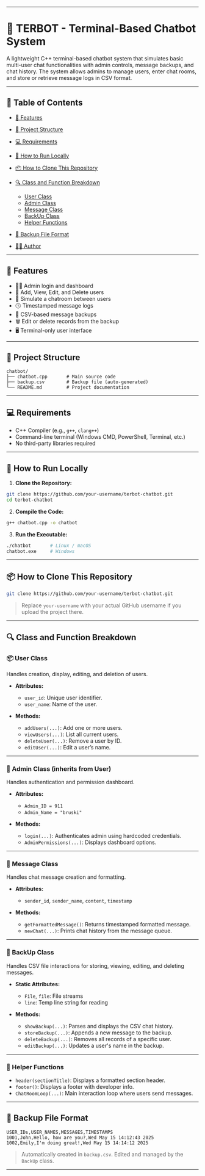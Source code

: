 


---
# 💬 TERBOT - Terminal-Based Chatbot System

A lightweight C++ terminal-based chatbot system that simulates basic multi-user chat functionalities with admin controls, message backups, and chat history. The system allows admins to manage users, enter chat rooms, and store or retrieve message logs in CSV format.

---

## 📑 Table of Contents

* [🧰 Features](#-features)
* [📁 Project Structure](#-project-structure)
* [💻 Requirements](#-requirements)
* [🚀 How to Run Locally](#-how-to-run-locally)
* [📦 How to Clone This Repository](#-how-to-clone-this-repository)
* [🔍 Class and Function Breakdown](#-class-and-function-breakdown)

  * [User Class](#user-class)
  * [Admin Class](#admin-class)
  * [Message Class](#message-class)
  * [BackUp Class](#backup-class)
  * [Helper Functions](#helper-functions)
* [📓 Backup File Format](#-backup-file-format)
* [🧑‍💻 Author](#-author)

---

## 🧰 Features

* 👨‍💼 Admin login and dashboard
* 👥 Add, View, Edit, and Delete users
* 💬 Simulate a chatroom between users
* 🕓 Timestamped message logs
* 📄 CSV-based message backups
* 🗑️ Edit or delete records from the backup
* 🖥️ Terminal-only user interface

---

## 📁 Project Structure

```
chatbot/
├── chatbot.cpp       # Main source code
├── backup.csv        # Backup file (auto-generated)
└── README.md         # Project documentation
```

---

## 💻 Requirements

* C++ Compiler (e.g., `g++`, `clang++`)
* Command-line terminal (Windows CMD, PowerShell, Terminal, etc.)
* No third-party libraries required

---

## 🚀 How to Run Locally

1. **Clone the Repository:**

```bash
git clone https://github.com/your-username/terbot-chatbot.git
cd terbot-chatbot
```

2. **Compile the Code:**

```bash
g++ chatbot.cpp -o chatbot
```

3. **Run the Executable:**

```bash
./chatbot       # Linux / macOS
chatbot.exe     # Windows
```

---

## 📦 How to Clone This Repository

```bash
git clone https://github.com/your-username/terbot-chatbot.git
```

> Replace `your-username` with your actual GitHub username if you upload the project there.

---

## 🔍 Class and Function Breakdown

### 📦 User Class

Handles creation, display, editing, and deletion of users.

* **Attributes:**

  * `user_id`: Unique user identifier.
  * `user_name`: Name of the user.

* **Methods:**

  * `addUsers(...)`: Add one or more users.
  * `viewUsers(...)`: List all current users.
  * `deleteUser(...)`: Remove a user by ID.
  * `editUser(...)`: Edit a user’s name.

---

### 👮 Admin Class (inherits from User)

Handles authentication and permission dashboard.

* **Attributes:**

  * `Admin_ID = 911`
  * `Admin_Name = "bruski"`

* **Methods:**

  * `login(...)`: Authenticates admin using hardcoded credentials.
  * `AdminPermissions(...)`: Displays dashboard options.

---

### 📨 Message Class

Handles chat message creation and formatting.

* **Attributes:**

  * `sender_id`, `sender_name`, `content`, `timestamp`

* **Methods:**

  * `getFormattedMessage()`: Returns timestamped formatted message.
  * `newChat(...)`: Prints chat history from the message queue.

---

### 💾 BackUp Class

Handles CSV file interactions for storing, viewing, editing, and deleting messages.

* **Static Attributes:**

  * `File`, `file`: File streams
  * `line`: Temp line string for reading

* **Methods:**

  * `showBackup(...)`: Parses and displays the CSV chat history.
  * `storeBackup(...)`: Appends a new message to the backup.
  * `deleteBackup(...)`: Removes all records of a specific user.
  * `editBackup(...)`: Updates a user's name in the backup.

---

### 🔧 Helper Functions

* `header(sectionTitle)`: Displays a formatted section header.
* `footer()`: Displays a footer with developer info.
* `ChatRoomLoop(...)`: Main interaction loop where users send messages.

---

## 📓 Backup File Format

```csv
USER_IDs,USER_NAMES,MESSAGES,TIMESTAMPS
1001,John,Hello, how are you?,Wed May 15 14:12:43 2025
1002,Emily,I'm doing great!,Wed May 15 14:14:12 2025
```

> Automatically created in `backup.csv`. Edited and managed by the `BackUp` class.

---

